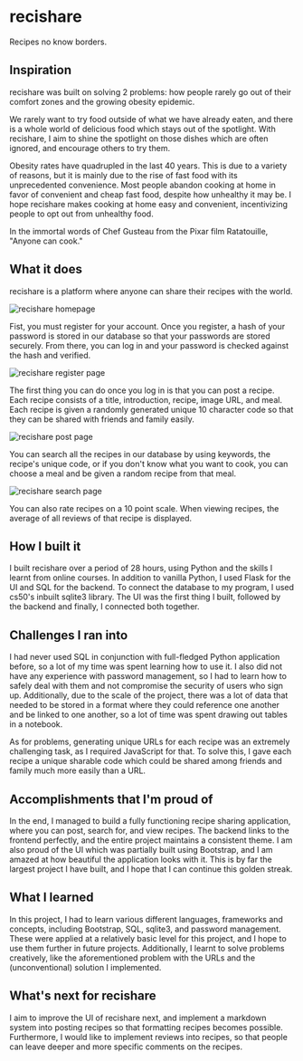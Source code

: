 # recishare
Recipes no know borders.

## Inspiration

recishare was built on solving 2 problems: how people rarely go out of their comfort zones and the growing obesity epidemic. 

We rarely want to try food outside of what we have already eaten, and there is a whole world of delicious food which stays out of the spotlight. With recishare, I aim to shine the spotlight on those dishes which are often ignored, and encourage others to try them. 

Obesity rates have quadrupled in the last 40 years. This is due to a variety of reasons, but it is mainly due to the rise of fast food with its unprecedented convenience. Most people abandon cooking at home in favor of convenient and cheap fast food, despite how unhealthy it may be. I hope recishare makes cooking at home easy and convenient, incentivizing people to opt out from unhealthy food.

In the immortal words of Chef Gusteau from the Pixar film Ratatouille, "Anyone can cook."

## What it does

recishare is a platform where anyone can share their recipes with the world. 

![recishare homepage](https://i.imgur.com/HccQZbT.png)

Fist, you must register for your account. Once you register, a hash of your password is stored in our database so that your passwords are stored securely. From there, you can log in and your password is checked against the hash and verified. 

![recishare register page](https://i.imgur.com/t0UDOcw.png)

The first thing you can do once you log in is that you can post a recipe. Each recipe consists of a title, introduction, recipe, image URL, and meal. Each recipe is given a randomly generated unique 10 character code so that they can be shared with friends and family easily.

![recishare post page](https://i.imgur.com/1x1oazG.png)

You can search all the recipes in our database by using keywords, the recipe's unique code, or if you don't know what you want to cook, you can choose a meal and be given a random recipe from that meal. 

![recishare search page](https://i.imgur.com/Hz1iQjH.png)

You can also rate recipes on a 10 point scale. When viewing recipes, the average of all reviews of that recipe is displayed. 

## How I built it

I built recishare over a period of 28 hours, using Python and the skills I learnt from online courses. In addition to vanilla Python, I used Flask for the UI and SQL for the backend. To connect the database to my program, I used cs50's inbuilt sqlite3 library. The UI was the first thing I built, followed by the backend and finally, I connected both together.

## Challenges I ran into

I had never used SQL in conjunction with full-fledged Python application before, so a lot of my time was spent learning how to use it. I also did not have any experience with password management, so I had to learn how to safely deal with them and not compromise the security of users who sign up. Additionally, due to the scale of the project, there was a lot of data that needed to be stored in a format where they could reference one another and be linked to one another, so a lot of time was spent drawing out tables in a notebook.

As for problems, generating unique URLs for each recipe was an extremely challenging task, as I required JavaScript for that. To solve this, I gave each recipe a unique sharable code which could be shared among friends and family much more easily than a URL.

## Accomplishments that I'm proud of

In the end, I managed to build a fully functioning recipe sharing application, where you can post, search for, and view recipes. The backend links to the frontend perfectly, and the entire project maintains a consistent theme. I am also proud of the UI which was partially built using Bootstrap, and I am amazed at how beautiful the application looks with it. This is by far the largest project I have built, and I hope that I can continue this golden streak.

## What I learned

In this project, I had to learn various different languages, frameworks and concepts, including Bootstrap, SQL, sqlite3, and password management. These were applied at a relatively basic level for this project, and I hope to use them further in future projects. Additionally, I learnt to solve problems creatively, like the aforementioned problem with the URLs and the (unconventional) solution I implemented.

## What's next for recishare

I aim to improve the UI of recishare next, and implement a markdown system into posting recipes so that formatting recipes becomes possible. Furthermore, I would like to implement reviews into recipes, so that people can leave deeper and more specific comments on the recipes.
